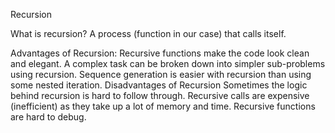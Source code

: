 Recursion

What is recursion?
A process (function in our case) that calls itself.

Advantages of Recursion:
Recursive functions make the code look clean and elegant.
A complex task can be broken down into simpler sub-problems using recursion.
Sequence generation is easier with recursion than using some nested iteration.
Disadvantages of Recursion
Sometimes the logic behind recursion is hard to follow through.
Recursive calls are expensive (inefficient) as they take up a lot of memory and time.
Recursive functions are hard to debug.